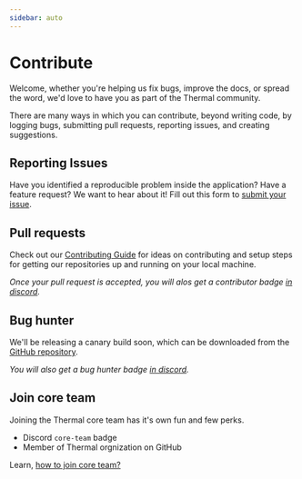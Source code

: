 ```yaml
---
sidebar: auto
---
```


# Contribute

Welcome, whether you're helping us fix bugs, improve the docs, or spread the word, we'd love to have you as part of the Thermal community.

There are many ways in which you can contribute, beyond writing code, by logging bugs, submitting pull requests, reporting issues, and creating suggestions.

## Reporting Issues

Have you identified a reproducible problem inside the application? Have a feature request? We want to hear about it! Fill out this form to [submit your issue](https://github.com/gitthermal/thermal/issues/new/choose).

## Pull requests

Check out our [Contributing Guide](/contribution-guide/) for ideas on contributing and setup steps for getting our repositories up and running on your local machine.

*Once your pull request is accepted, you will alos get a contributor badge [in discord](https://discord.gg/spyxbGt).*

## Bug hunter

We'll be releasing a canary build soon, which can be downloaded from the [GitHub repository](https://github.com/gitthermal/thermal/).

*You will also get a bug hunter badge [in discord](https://discord.gg/spyxbGt).*

## Join core team

Joining the Thermal core team has it's own fun and few perks.

* Discord `core-team` badge
* Member of Thermal orgnization on GitHub

Learn, [how to join core team?](/how-to-join-core-team/)
